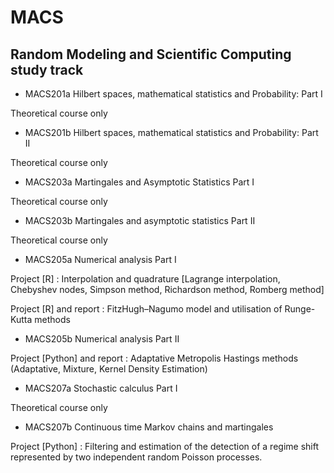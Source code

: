 # MACS
## Random Modeling and Scientific Computing study track 

- MACS201a	Hilbert spaces, mathematical statistics and Probability: Part I	

Theoretical course only

- MACS201b	Hilbert spaces, mathematical statistics and Probability: Part II

Theoretical course only		

- MACS203a	Martingales and Asymptotic Statistics Part I

Theoretical course only							

- MACS203b	Martingales and asymptotic statistics Part II	

Theoretical course only				

- MACS205a	Numerical analysis Part I		

Project [R] : Interpolation and quadrature [Lagrange interpolation, Chebyshev nodes, Simpson method, Richardson method, Romberg method]	

Project [R] and report : FitzHugh–Nagumo model and utilisation of Runge-Kutta methods			


- MACS205b	Numerical analysis Part II	

Project [Python] and report : Adaptative Metropolis Hastings methods (Adaptative, Mixture, Kernel Density Estimation)

- MACS207a	Stochastic calculus Part I		

Theoretical course only

- MACS207b	Continuous time Markov chains and martingales

Project [Python] : Filtering and estimation of the detection of a regime shift represented by two independent random Poisson processes.
